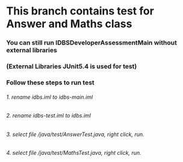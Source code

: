 # This branch contains test for Answer and Maths class
### You can still run IDBSDeveloperAssessmentMain without external libraries
### (External Libraries JUnit5.4 is used for test)

### Follow these steps to run test
###### 1. rename idbs.iml to idbs-main.iml
###### 2. rename idbs-test.iml to idbs.iml
###### 3. select file /java/test/AnswerTest.java, right click, run.
###### 4. select file /java/test/MathsTest.java, right click, run.